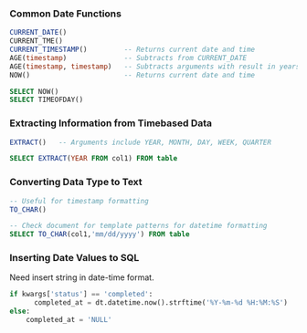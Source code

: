 ### Common Date Functions

```sql
CURRENT_DATE()
CURRENT_TME()
CURRENT_TIMESTAMP()         -- Returns current date and time
AGE(timestamp)              -- Subtracts from CURRENT_DATE
AGE(timestamp, timestamp)   -- Subtracts arguments with result in years, months, days
NOW()                       -- Returns current date and time

SELECT NOW()
SELECT TIMEOFDAY()
```

### Extracting Information from Timebased Data

```sql
EXTRACT()   -- Arguments include YEAR, MONTH, DAY, WEEK, QUARTER

SELECT EXTRACT(YEAR FROM col1) FROM table
```

### Converting Data Type to Text

```sql
-- Useful for timestamp formatting
TO_CHAR()

-- Check document for template patterns for datetime formatting
SELECT TO_CHAR(col1,'mm/dd/yyyy') FROM table
```

### Inserting Date Values to SQL

Need insert string in date-time format.

```py
if kwargs['status'] == 'completed':
      completed_at = dt.datetime.now().strftime('%Y-%m-%d %H:%M:%S')
else:
    completed_at = 'NULL'
```
